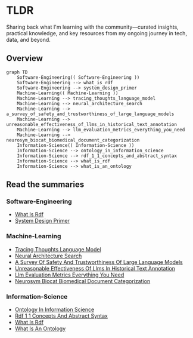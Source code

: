 # TLDR

Sharing back what I'm learning with the community—curated insights, practical knowledge, and key resources from my ongoing journey in tech, data, and beyond.

<!-- TLDR-AUTO-START -->
## Overview
```mermaid
graph TD
    Software-Engineering(( Software-Engineering ))
    Software-Engineering --> what_is_rdf
    Software-Engineering --> system_design_primer
    Machine-Learning(( Machine-Learning ))
    Machine-Learning --> tracing_thoughts_language_model
    Machine-Learning --> neural_architecture_search
    Machine-Learning --> a_survey_of_safety_and_trustworthiness_of_large_language_models
    Machine-Learning --> unreasonable_effectiveness_of_llms_in_historical_text_annotation
    Machine-Learning --> llm_evaluation_metrics_everything_you_need
    Machine-Learning --> neurosym_biocat_biomedical_document_categorization
    Information-Science(( Information-Science ))
    Information-Science --> ontology_in_information_science
    Information-Science --> rdf_1_1_concepts_and_abstract_syntax
    Information-Science --> what_is_rdf
    Information-Science --> what_is_an_ontology
```

## Read the summaries
### Software-Engineering
- [What Is Rdf](knowledge/Software-Engineering/what-is-rdf.md)
- [System Design Primer](knowledge/Software-Engineering/system-design-primer.md)

### Machine-Learning
- [Tracing Thoughts Language Model](knowledge/Machine-Learning/tracing-thoughts-language-model.md)
- [Neural Architecture Search](knowledge/Machine-Learning/neural-architecture-search.md)
- [A Survey Of Safety And Trustworthiness Of Large Language Models](knowledge/Machine-Learning/a-survey-of-safety-and-trustworthiness-of-large-language-models.md)
- [Unreasonable Effectiveness Of Llms In Historical Text Annotation](knowledge/Machine-Learning/unreasonable-effectiveness-of-llms-in-historical-text-annotation.md)
- [Llm Evaluation Metrics Everything You Need](knowledge/Machine-Learning/llm-evaluation-metrics-everything-you-need.md)
- [Neurosym Biocat Biomedical Document Categorization](knowledge/Machine-Learning/neurosym-biocat-biomedical-document-categorization.md)

### Information-Science
- [Ontology In Information Science](knowledge/Information-Science/ontology-in-information-science.md)
- [Rdf 1 1 Concepts And Abstract Syntax](knowledge/Information-Science/rdf-1-1-concepts-and-abstract-syntax.md)
- [What Is Rdf](knowledge/Information-Science/what-is-rdf.md)
- [What Is An Ontology](knowledge/Information-Science/what-is-an-ontology.md)

<!-- TLDR-AUTO-END -->













